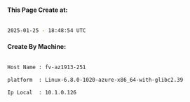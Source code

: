 
   
#### This Page Create at:

```bash

2025-01-25 - 18:48:54 UTC

```

#### Create By Machine:

```bash

Host Name : fv-az1913-251

platform  : Linux-6.8.0-1020-azure-x86_64-with-glibc2.39

Ip Local  : 10.1.0.126

```


